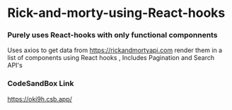 # Rick-and-morty-using-React-hooks

### Purely uses React-hooks with only functional componnents

Uses axios to get data from https://rickandmortyapi.com render them in a list of components using React hooks , Includes Pagination and Search API's

### CodeSandBox Link

https://oki9h.csb.app/
